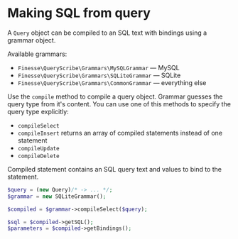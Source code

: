# Making SQL from query

A `Query` object can be compiled to an SQL text with bindings using a grammar object.

Available grammars:

* `Finesse\QueryScribe\Grammars\MySQLGrammar` — MySQL
* `Finesse\QueryScribe\Grammars\SQLiteGrammar` — SQLite
* `Finesse\QueryScribe\Grammars\CommonGrammar` — everything else

Use the `compile` method to compile a query object. Grammar guesses the query type from it's content.
You can use one of this methods to specify the query type explicitly:

* `compileSelect`
* `compileInsert` returns an array of compiled statements instead of one statement
* `compileUpdate`
* `compileDelete`

Compiled statement contains an SQL query text and values to bind to the statement.

```php
$query = (new Query)/* -> ... */;
$grammar = new SQLiteGrammar();

$compiled = $grammar->compileSelect($query);

$sql = $compiled->getSQL();
$parameters = $compiled->getBindings();
```  
